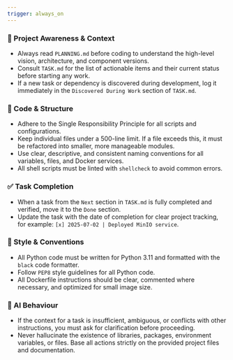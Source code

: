 ```yaml
---
trigger: always_on
---
```


### 🔄 Project Awareness & Context
- Always read `PLANNING.md` before coding to understand the high-level vision, architecture, and component versions.
- Consult `TASK.md` for the list of actionable items and their current status before starting any work.
- If a new task or dependency is discovered during development, log it immediately in the `Discovered During Work` section of `TASK.md`.

### 🧱 Code & Structure
- Adhere to the Single Responsibility Principle for all scripts and configurations.
- Keep individual files under a 500-line limit. If a file exceeds this, it must be refactored into smaller, more manageable modules.
- Use clear, descriptive, and consistent naming conventions for all variables, files, and Docker services.
- All shell scripts must be linted with `shellcheck` to avoid common errors.

### ✅ Task Completion
- When a task from the `Next` section in `TASK.md` is fully completed and verified, move it to the `Done` section.
- Update the task with the date of completion for clear project tracking, for example: `[x] 2025-07-02 | Deployed MinIO service`.

### 📎 Style & Conventions
- All Python code must be written for Python 3.11 and formatted with the `black` code formatter.
- Follow `PEP8` style guidelines for all Python code.
- All Dockerfile instructions should be clear, commented where necessary, and optimized for small image size.

### 🧠 AI Behaviour
- If the context for a task is insufficient, ambiguous, or conflicts with other instructions, you must ask for clarification before proceeding.
- Never hallucinate the existence of libraries, packages, environment variables, or files. Base all actions strictly on the provided project files and documentation.